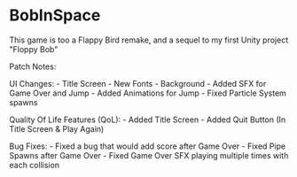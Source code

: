 # BobInSpace

This game is too a Flappy Bird remake, and a sequel to my first Unity project "Floppy Bob"

Patch Notes:

  UI Changes:
    - Title Screen
    - New Fonts
    - Background
    - Added SFX for Game Over and Jump
    - Added Animations for Jump
    - Fixed Particle System spawns

  Quality Of Life Features (QoL):
    - Added Title Screen
    - Added Quit Button (In Title Screen & Play Again)

  Bug Fixes:
    - Fixed a bug that would add score after Game Over
    - Fixed Pipe Spawns after Game Over
    - Fixed Game Over SFX playing multiple times with each collision

